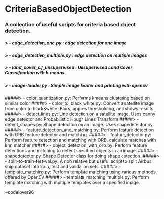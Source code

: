 # CriteriaBasedObjectDetection
### A collection of useful scripts for criteria based object detection.
##### > - edge_detection_one.py : edge detection for one image
##### > - edge_detection_multiple.py : edge detection on multiple images
##### > - land_cover_clf_unsupervised : Unsupervised Land Cover Classification with *k-means*
##### > - image-loader.py : Simple image loader and printing with *opencv*
#####> - color_quantization.py: Performs kmeans clustering based on similar color
#####> - color_to_black_white.py: Convert a satellite image from color to black&white. Blurs, applies thresholding, and shows results.
#####> - detect_lines.py: Line detection on a satellite image. Uses canny edge detector and Probabilistic Hough Lines Transform
#####> - detect_shapes.py: Shape detection on an image. Uses shapedetector.py
#####> - feature_detection_and_matching.py: Perform feature detection with ORB feature detector and matching.
#####> - feature_detector.py: Perform feature detection and matching with ORB, calculate matches with knn matcher
#####> - object_detection_with_orb.py: Perform feature detections and matching to detect specified objects in an image.
#####> - shapedetector.py: Shape Detector class for doing shape detection.
#####> - split-to-train-test-val.py: A non relative but useful script to split Airbus ship dataset into train, test and validation sets.
#####> - template_matching.py: Perform template matching using various methods offered by OpenCV
#####> - template_matching_multiple.py: Perform template matching with multiple templates over a specified image.

~codelover96 
